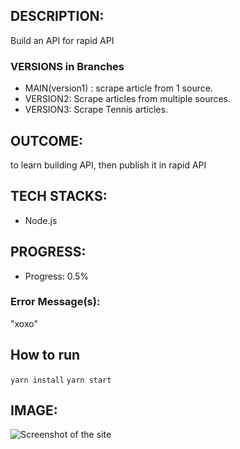 
## DESCRIPTION:
Build an API for rapid API
### VERSIONS in Branches
- MAIN(version1) : scrape article from 1 source.
- VERSION2: Scrape articles from multiple sources.
- VERSION3: Scrape Tennis articles.

## OUTCOME:
to learn building API, then publish it in rapid API

## TECH STACKS:
- Node.js

## PROGRESS:
 
- Progress: 0.5%


### Error Message(s):
"xoxo"

## How to run
`yarn install`
`yarn start`


## IMAGE:
![Screenshot of the site](./screenshots/bs-03-zoobar-600.jpg)
